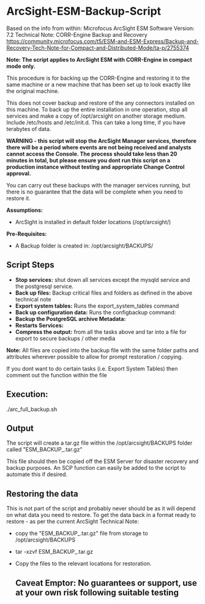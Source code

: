 # ArcSight-ESM-Backup-Script #
Based on the info from within:
Microfocus ArcSight ESM Software Version: 7.2 Technical Note: CORR-Engine Backup and Recovery
https://community.microfocus.com/t5/ESM-and-ESM-Express/Backup-and-Recovery-Tech-Note-for-Compact-and-Distributed-Mode/ta-p/2755374

**Note: The script applies to ArcSight ESM with CORR-Engine in compact mode only.**

This procedure is for backing up the CORR-Engine and restoring it to the same machine or a new machine that has been set up to look exactly like the original machine.

This does not cover backup and restore of the any connectors installed on this machine. To back up the entire installation in one operation, stop all services and make a copy of /opt/arcsight on another storage medium. Include /etc/hosts and /etc/init.d. This can take a long time, if you have terabytes of data.

**WARNING - this script will stop the ArcSight Manager services, therefore there will be a period where events are not being received and analysts cannot access the Console. The process should take less than 20 minutes in total, but please ensure you dont run this script on a production instance without testing and appropriate Change Control approval.**


You can carry out these backups with the manager services running, but there is no guarantee that the data will be complete when you need to restore it.

**Assumptions:**
- ArcSight is installed in default folder locations (/opt/arcsight/)



**Pre-Requisites:**
- A Backup folder is created in: /opt/arcsight/BACKUPS/


## Script Steps ##
- **Stop services:** shut down all services except the mysqld service and the postgresql service.
- **Back up files:** Backup critical files and folders as defined in the above technical note
- **Export system tables:** Runs the export_system_tables command
- **Back up configuration data:** Runs the configbackup command:
- **Backup the PostgreSQL archive Metadata:**
- **Restarts Services:**
- **Compress the output:** from all the tasks above and tar into a file for export to secure backups / other media

**Note:** All files are copied into the backup file with the same folder paths and attributes wherever possible to allow for prompt restoration / copying.

If you dont want to do certain tasks (i.e. Export System Tables) then comment out the function within the file


## Execution: ##
./arc_full_backup.sh

## Output ##
The script will create a tar.gz file within the /opt/arcsight/BACKUPS folder called "ESM_BACKUP_<DATE>.tar.gz"

This file should then be copied off the ESM Server for disaster recovery and backup purposes. An SCP function can easily be added to the script to automate this if desired.
 
## Restoring the data ##
This is not part of the script and probably never should be as it will depend on what data you need to restore.
To get the data back in a format ready to restore - as per the current ArcSight Technical Note:
- copy the "ESM_BACKUP_<DATE>.tar.gz" file from storage to /opt/arcsight/BACKUPS
- tar -xzvf ESM_BACKUP_<DATE>.tar.gz
- Copy the files to the relevant locations for restoration.
  
  
  ## Caveat Emptor: No guarantees or support, use at your own risk following suitable testing ##

